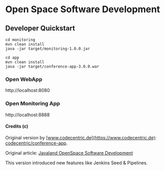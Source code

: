 # Open Space Software Development

## Developer Quickstart

```
cd monitoring
mvn clean install 
java -jar target/monitoring-1.0.0.jar

cd app
mvn clean install
java -jar target/conference-app-3.0.0.war
```

### Open WebApp
http://localhost:8080

### Open Monitoring App
http://localhost:8888

#### Credits (c)

Original version by [www.codecentric.de](https://www.codecentric.de): [codecentric/conference-app](https://github.com/codecentric/conference-app).

Original article: [Javaland OpenSpace Software Development](https://www.codecentric.de/2015/03/18/javaland-openspace-software-development/)

This version introduced new features like Jenkins Seed & Pipelines.
